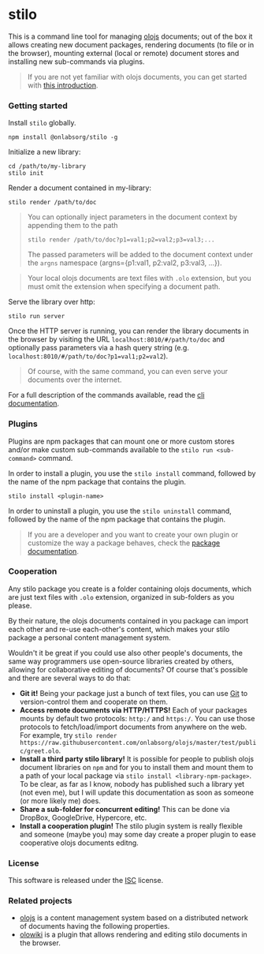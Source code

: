 # stilo
This is a command line tool for managing [olojs] documents; out of the box it 
allows creating new document packages, rendering documents (to file or in 
the browser), mounting external (local or remote) document stores and installing
new sub-commands via plugins.

> If you are not yet familiar with olojs documents, you can get started with 
> [this introduction](https://github.com/onlabsorg/olojs/blob/master/docs/document.md).

### Getting started
Install `stilo` globally.

```
npm install @onlabsorg/stilo -g
```

Initialize a new library:

```
cd /path/to/my-library
stilo init
```

Render a document contained in my-library:

```
stilo render /path/to/doc
```

>   You can optionally inject parameters in the document context by appending
>   them to the path
>
>   `stilo render /path/to/doc?p1=val1;p2=val2;p3=val3;...`
>
>   The passed parameters will be added to the document context under the `argns`
>   namespace (argns={p1:val1, p2:val2, p3:val3, ...}).

>   Your local olojs documents are text files with `.olo` extension, but you 
>   must omit the extension when specifying a document path.

Serve the library over http:

```
stilo run server
```

Once the HTTP server is running, you can render the library documents in the browser
by visiting the URL `localhost:8010/#/path/to/doc` and optionally pass parameters
via a hash query string (e.g. `localhost:8010/#/path/to/doc?p1=val1;p2=val2`).

>   Of course, with the same command, you can even serve your documents over
>   the internet.

For a full description of the commands available, read the
[cli documentation](./docs/cli.md).


### Plugins
Plugins are npm packages that can mount one or more custom stores and/or make
custom sub-commands available to the `stilo run <sub-command>` command.

In order to install a plugin, you use the `stilo install` command, followed
by the name of the npm package that contains the plugin.

```
stilo install <plugin-name>
```

In order to uninstall a plugin, you use the `stilo uninstall` command, followed
by the name of the npm package that contains the plugin.

> If you are a developer and you want to create your own plugin or customize the
> way a package behaves, check the [package documentation](./package-template/README.md).


### Cooperation
Any stilo package you create is a folder containing olojs documents, which are
just text files with `.olo` extension, organized in sub-folders as you please.

By their nature, the olojs documents contained in you package can import 
each other and re-use each-other's content, which makes your stilo package a 
personal content management system. 

Wouldn't it be great if you could use also other people's documents, the same 
way programmers use open-source libraries created by others, allowing for 
collaborative editing of documents? Of course that's possible and there are 
several ways to do that:

* **Git it!** Being your package just a bunch of text files, you can use
  [Git](https://git-scm.com/) to version-control them and cooperate on them.
* **Access remote documents via HTTP/HTTPS!** Each of your packages mounts by
  default two protocols: `http:/` and `https:/`. You can use those protocols to 
  fetch/load/import documents from anywhere on the web.
  For example, try `stilo render https://raw.githubusercontent.com/onlabsorg/olojs/master/test/public/greet.olo`.
* **Install a third party stilo library!** It is possible for people to publish
  olojs document libraries on `npm` and for you to install them and mount them 
  to a path of your local package via `stilo install <library-npm-package>`. To
  be clear, as far as I know, nobody has published such a library yet (not even me),
  but I will update this documentation as soon as someone (or more likely me)
  does.
* **Share a sub-folder for concurrent editing!** This can be done via DropBox,
  GoogleDrive, Hypercore, etc.
* **Install a cooperation plugin!** The stilo plugin system is really flexible
  and someone (maybe you) may some day create a proper plugin to ease 
  cooperative olojs documents editng.


### License
This software is released under the [ISC](https://opensource.org/licenses/ISC) 
license.


### Related projects

* [olojs] is a content management system based on a distributed network of 
  documents having the following properties.
* [olowiki] is a plugin that allows rendering and editing stilo documents in the
  browser.


[olojs]: https://github.com/onlabsorg/olojs
[olowiki]: https://github.com/onlabsorg/olowiki